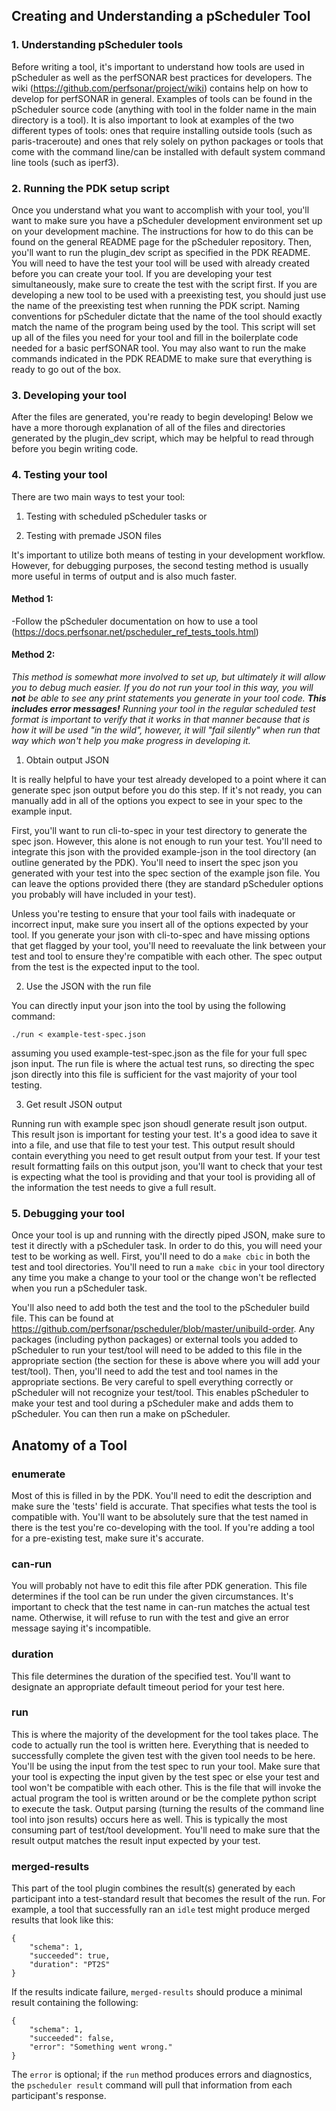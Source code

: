 ## Creating and Understanding a pScheduler Tool

### 1. Understanding pScheduler tools

Before writing a tool, it's important to understand how tools are used in pScheduler as well as the perfSONAR 
best practices for developers. The wiki (https://github.com/perfsonar/project/wiki) contains help on how to develop for perfSONAR
in general. Examples of tools can be found in the pScheduler source code (anything with tool in the folder name in the 
main directory is a tool). It is also important to look at examples of the two different types of tools: ones that require installing outside tools (such as paris-traceroute) and ones that rely solely on python packages or tools that come with the command line/can be installed with default system command line tools (such as iperf3).

### 2. Running the PDK setup script

Once you understand what you want to accomplish with your tool, you'll want to make sure you have a pScheduler development 
environment set up on your development machine. The instructions for how to do this can be found on the general README page for 
the pScheduler repository. Then, you'll want to run the plugin_dev script as specified in the PDK README. You will need to have the test your tool will be used with already created before you can create your tool. If you are developing your test simultaneously, make sure to create the test with the script first. If you are developing a new tool to be used with a preexisting test, you should just use the name of the preexisting test when running the PDK script. Naming conventions for pScheduler dictate that the name of the tool should exactly match the name of the program being used by the tool. This script will set 
up all of the files you need for your tool and fill in the boilerplate code needed for a basic perfSONAR tool. You
may also want to run the make commands indicated in the PDK README to make sure that everything is ready to go out of the box.

### 3. Developing your tool

After the files are generated, you're ready to begin developing! Below we have a more thorough explanation of all of the files 
and directories generated by the plugin_dev script, which may be helpful to read through before you begin writing code.

### 4. Testing your tool
There are two main ways to test your tool:

1. Testing with scheduled pScheduler tasks or

2. Testing with premade JSON files

It's important to utilize both means of testing in your development workflow. However, for debugging purposes, the second 
testing method is usually more useful in terms of output and is also much faster.

#### Method 1:

-Follow the pScheduler documentation on how to use a tool (https://docs.perfsonar.net/pscheduler_ref_tests_tools.html)

#### Method 2:

_This method is somewhat more involved to set up, but ultimately it will allow you to debug much easier. If you do not run 
your tool in this way, you will **not** be able to see any print statements you generate in your tool code. **This 
includes error messages!** Running your tool in the regular scheduled test format is important to verify that it works 
in that manner because that is how it will be used "in the wild", however, it will "fail silently" when run that way which won't 
help you make progress in developing it._

1. Obtain output JSON

It is really helpful to have your test already developed to a point where it can generate spec json output before you do this step. If it's not ready, you can manually add in all of the options you expect to see in your spec to the example input. 

First, you'll want to run cli-to-spec in your test directory to generate the spec json. However, this alone is not enough to run your test. You'll need to integrate this json with the provided example-json in the tool directory (an outline generated by the PDK). You'll need to insert the spec json you generated with your test into the spec section of the example json file. You can leave the options provided there (they are standard pScheduler options you probably will have included in your test). 

Unless you're testing to ensure that your tool fails with inadequate or incorrect input, make sure you insert all of the options expected by your tool. If you generate your json with cli-to-spec and have missing options that get flagged by your tool, you'll need to reevaluate the link between your test and tool to ensure they're compatible with each other. The spec output from the test is the expected input to the tool.

2. Use the JSON with the run file

You can directly input your json into the tool by using the following command:

```./run < example-test-spec.json```

assuming you used example-test-spec.json as the file for your full spec json input. The run file is where the actual test runs, so directing the spec json directly into this file is sufficient for the vast majority of your tool testing.

3. Get result JSON output

Running run with example spec json shoudl generate result json output. This result json is important for testing your test. It's a good idea to save it into a file, and use that file to test your test. This output result should contain everything you need to get result output from your test. If your test result formatting fails on this output json, you'll want to check that your test is expecting what the tool is providing and that your tool is providing all of the information the test needs to give a full result. 

 ### 5. Debugging your tool
 
 Once your tool is up and running with the directly piped JSON, make sure to test it directly with a pScheduler task. In order to do this, you will need your test to be working as well. First, you'll need to do a ```make cbic``` in both the test and tool directories. You'll need to run a ```make cbic``` in your tool directory any time you make a change to your tool or the change won't be reflected when you run a pScheduler task.

You'll also need to add both the test and the tool to the pScheduler build file. This can be found at https://github.com/perfsonar/pscheduler/blob/master/unibuild-order. Any packages (including python packages) or external tools you added to pScheduler to run your test/tool will need to be added to this file in the appropriate section (the section for these is above where you will add your test/tool). Then, you'll need to add the test and tool names in the appropriate sections. Be very careful to spell everything correctly or pScheduler will not recognize your test/tool. This enables pScheduler to make your test and tool during a pScheduler make and adds them to pScheduler. You can then run a make on pScheduler.

## Anatomy of a Tool

### enumerate

Most of this is filled in by the PDK. You'll need to edit the description and make sure the 'tests' field is accurate. That specifies what tests the tool is compatible with. You'll want to be absolutely sure that the test named in there is the test you're co-developing with the tool. If you're adding a tool for a pre-existing test, make sure it's accurate.

### can-run 

You will probably not have to edit this file after PDK generation. This file determines if the tool can be run under the given circumstances. It's important to check that the test name in can-run matches the actual test name. Otherwise, it will refuse to run with the test and give an error message saying it's incompatible.

### duration

This file determines the duration of the specified test. You'll want to designate an appropriate default timeout period for your test here.

### run

This is where the majority of the development for the tool takes place. The code to actually run the tool is written here. Everything that is needed to successfully complete the given test with the given tool needs to be here. You'll be using the input from the test spec to run your tool. Make sure that your tool is expecting the input given by the test spec or else your test and tool won't be compatible with each other. This is the file that will invoke the actual program the tool is written around or be the complete python script to execute the task. Output parsing (turning the results of the command line tool into json results) occurs here as well. This is typically the most consuming part of test/tool development. You'll need to make sure that the result output matches the result input expected by your test.


### merged-results

This part of the tool plugin combines the result(s) generated by each
participant into a test-standard result that becomes the result of the
run.  For example, a tool that successfully ran an `idle` test might
produce merged results that look like this:

```
{
    "schema": 1,
    "succeeded": true,
    "duration": "PT2S"
}
```

If the results indicate failure, `merged-results` should produce a
minimal result containing the following:

```
{
    "schema": 1,
    "succeeded": false,
    "error": "Something went wrong."
}
```

The `error` is optional; if the `run` method produces errors and
diagnostics, the `pscheduler result` command will pull that
information from each participant's response.

